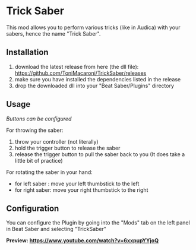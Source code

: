 # Trick Saber

This mod allows you to perform various tricks (like in Audica) with your sabers,
hence the name "Trick Saber".

## Installation
1) download the latest release from here (the dll file): https://github.com/ToniMacaroni/TrickSaber/releases
2) make sure you have installed the dependencies listed in the release
3) drop the downloaded  dll into your "Beat Saber/Plugins" directory

## Usage
*Buttons can be configured*

For throwing the saber:
1) throw your controller (not literally)
2) hold the trigger button to release the saber
3) release the trigger button to pull the saber back to you
   (It does take a little bit of practice)

For rotating the saber in your hand:
* for left saber : move your left thumbstick to the left
* for right saber: move your right thumbstick to the right

## Configuration
You can configure the Plugin by going into the "Mods" tab on the left panel in Beat Saber and selecting "TrickSaber"

**Preview: https://www.youtube.com/watch?v=6xxpupYYjoQ**
